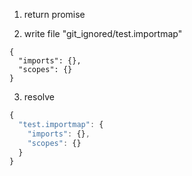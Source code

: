 1. return promise

2. write file "git_ignored/test.importmap"
```importmap
{
  "imports": {},
  "scopes": {}
}
```

3. resolve
```js
{
  "test.importmap": {
    "imports": {},
    "scopes": {}
  }
}
```